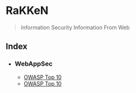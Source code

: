 # RaKKeN
> Information Security Information From Web

## Index
- ### WebAppSec
  - [OWASP Top 10](https://github.com/RakeshKengale/RaKKeN/blob/master/Index/OWASP_Top_10.md)
  - [OWASP Top 10](https://github.com/RakeshKengale/RaKKeN/blob/master/Index/OWASP_Top_10.md)
